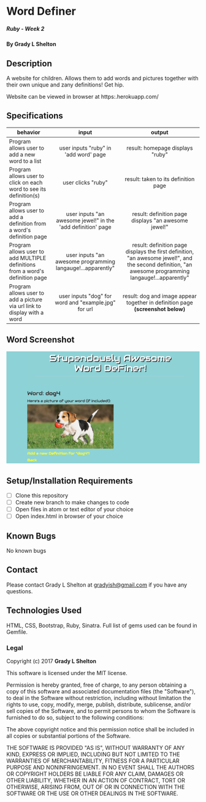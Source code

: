 # Word Definer

##### Ruby - Week 2

#### By Grady L Shelton

## Description
A website for children. Allows them to add words and pictures together with their own unique and zany definitions! Get hip.

Website can be viewed in browser at https:.herokuapp.com/

## Specifications

| behavior |  input   |  output  |
|----------|:--------:|:--------:|
|Program allows user to add a new word to a list|user inputs "ruby" in 'add word' page|result: homepage displays "ruby"|
|Program allows user to click on each word to see its definition(s)|user clicks "ruby"|result: taken to its definition page|
|Program allows user to add a definition from a word's definition page|user inputs "an awesome jewel!" in the 'add definition' page|result: definition page displays "an awesome jewel!"|
|Program allows user to add MULTIPLE definitions from a word's definition page|user inputs "an awesome programming langauge!...apparently"|result: definition page displays the first definition, "an awesome jewel!", and the second definition, "an awesome programming langauge!...apparently"|
|Program allows user to add a picture via url link to display with a word|user inputs "dog" for word and "example.jpg" for url|result: dog and image appear together in definition page **(screenshot below)**|

## Word Screenshot
![Image of Screenshot](public/img/screenshot.png)

## Setup/Installation Requirements

- [ ] Clone this repository
- [ ] Create new branch to make changes to code
- [ ] Open files in atom or text editor of your choice
- [ ] Open index.html in browser of your choice

## Known Bugs
No known bugs
## Contact

Please contact Grady L Shelton at gradyish@gmail.com if you have any questions.

## Technologies Used

HTML, CSS, Bootstrap, Ruby, Sinatra. Full list of gems used can be found in Gemfile.

### Legal

Copyright (c) 2017 **Grady L Shelton**

This software is licensed under the MIT license.

Permission is hereby granted, free of charge, to any person obtaining a copy
of this software and associated documentation files (the "Software"), to deal
in the Software without restriction, including without limitation the rights
to use, copy, modify, merge, publish, distribute, sublicense, and/or sell
copies of the Software, and to permit persons to whom the Software is
furnished to do so, subject to the following conditions:

The above copyright notice and this permission notice shall be included in
all copies or substantial portions of the Software.

THE SOFTWARE IS PROVIDED "AS IS", WITHOUT WARRANTY OF ANY KIND, EXPRESS OR
IMPLIED, INCLUDING BUT NOT LIMITED TO THE WARRANTIES OF MERCHANTABILITY,
FITNESS FOR A PARTICULAR PURPOSE AND NONINFRINGEMENT. IN NO EVENT SHALL THE
AUTHORS OR COPYRIGHT HOLDERS BE LIABLE FOR ANY CLAIM, DAMAGES OR OTHER
LIABILITY, WHETHER IN AN ACTION OF CONTRACT, TORT OR OTHERWISE, ARISING FROM,
OUT OF OR IN CONNECTION WITH THE SOFTWARE OR THE USE OR OTHER DEALINGS IN
THE SOFTWARE.
